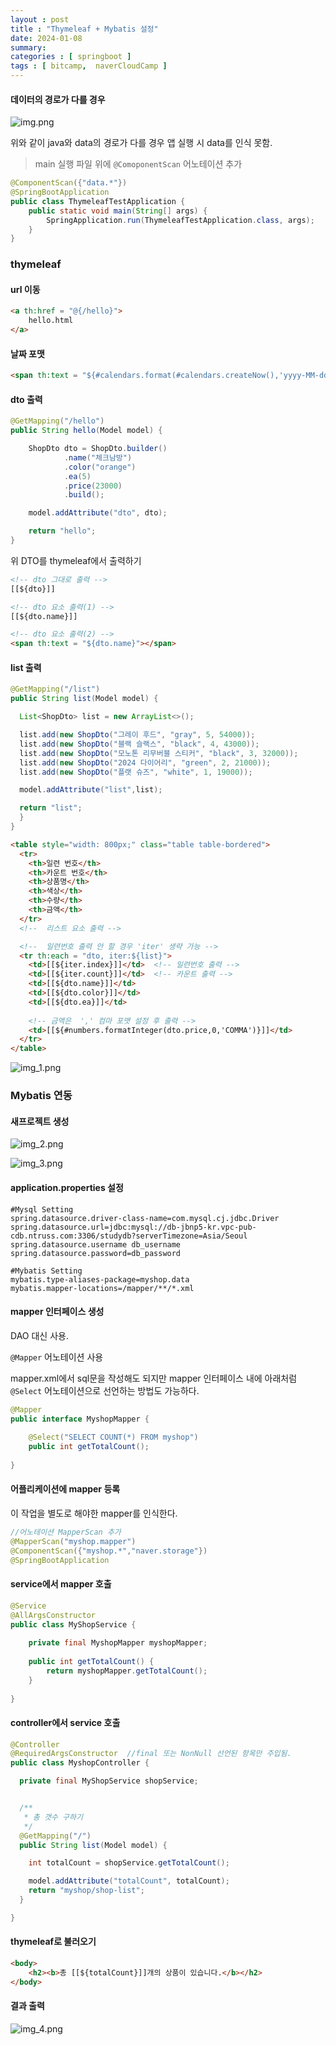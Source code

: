 ```yaml
---
layout : post
title : "Thymeleaf + Mybatis 설정"
date: 2024-01-08
summary: 
categories : [ springboot ]
tags : [ bitcamp,  naverCloudCamp ]
---
```




#### 데이터의 경로가 다를 경우

![img.png](./img/001/img.png)

위와 같이 java와 data의 경로가 다를 경우 앱 실행 시 data를 인식 못함.

> main 실행 파일 위에 `@ComoponentScan` 어노테이션 추가

```java
@ComponentScan({"data.*"})
@SpringBootApplication
public class ThymeleafTestApplication {
    public static void main(String[] args) {
        SpringApplication.run(ThymeleafTestApplication.class, args);
    }
}
```


### thymeleaf


#### url 이동

```html
<a th:href = "@{/hello}">
    hello.html
</a>
```

#### 날짜 포맷

```html
<span th:text = "${#calendars.format(#calendars.createNow(),'yyyy-MM-dd HH:mm')}"></span>
```


#### dto 출력

```java
@GetMapping("/hello")
public String hello(Model model) {

    ShopDto dto = ShopDto.builder()
            .name("체크남방")
            .color("orange")
            .ea(5)
            .price(23000)
            .build();

    model.addAttribute("dto", dto);

    return "hello";
}
```

위 DTO를 thymeleaf에서 출력하기

```html
<!-- dto 그대로 출력 -->
[[${dto}]]

<!-- dto 요소 출력(1) -->
[[${dto.name}]]

<!-- dto 요소 출력(2) -->
<span th:text = "${dto.name}"></span>
```

#### list 출력

```java
@GetMapping("/list")
public String list(Model model) {

  List<ShopDto> list = new ArrayList<>();

  list.add(new ShopDto("그레이 후드", "gray", 5, 54000));
  list.add(new ShopDto("블랙 슬랙스", "black", 4, 43000));
  list.add(new ShopDto("모노톤 리무버블 스티커", "black", 3, 32000));
  list.add(new ShopDto("2024 다이어리", "green", 2, 21000));
  list.add(new ShopDto("플랫 슈즈", "white", 1, 19000));

  model.addAttribute("list",list);

  return "list";
  }
}
```

```html
<table style="width: 800px;" class="table table-bordered">
  <tr>
    <th>일련 번호</th>
    <th>카운트 번호</th>
    <th>상품명</th>
    <th>색상</th>
    <th>수량</th>
    <th>금액</th>
  </tr>
  <!--  리스트 요소 출력 -->

  <!--  일련번호 출력 안 할 경우 'iter' 생략 가능 -->
  <tr th:each = "dto, iter:${list}">
    <td>[[${iter.index}]]</td>  <!-- 일련번호 출력 -->
    <td>[[${iter.count}]]</td>  <!-- 카운트 출력 -->
    <td>[[${dto.name}]]</td>
    <td>[[${dto.color}]]</td>
    <td>[[${dto.ea}]]</td>
    
    <!-- 금액은  ',' 컴마 포맷 설정 후 출력 -->
    <td>[[${#numbers.formatInteger(dto.price,0,'COMMA')}]]</td>
  </tr>
</table>
```

![img_1.png](./img/001/img_1.png)


### Mybatis 연동

#### 새프로젝트 생성

![img_2.png](./img/001/img_2.png)

![img_3.png](./img/001/img_3.png)

#### application.properties 설정

```properties
#Mysql Setting
spring.datasource.driver-class-name=com.mysql.cj.jdbc.Driver
spring.datasource.url=jdbc:mysql://db-jbnp5-kr.vpc-pub-cdb.ntruss.com:3306/studydb?serverTimezone=Asia/Seoul
spring.datasource.username db_username
spring.datasource.password=db_password

#Mybatis Setting
mybatis.type-aliases-package=myshop.data
mybatis.mapper-locations=/mapper/**/*.xml
```

#### mapper 인터페이스 생성

DAO 대신 사용.

`@Mapper` 어노테이션 사용

mapper.xml에서 sql문을 작성해도 되지만 mapper 인터페이스 내에 아래처럼 `@Select` 어노테이션으로 선언하는 방법도 가능하다.

```java
@Mapper
public interface MyshopMapper {
    
    @Select("SELECT COUNT(*) FROM myshop")
    public int getTotalCount();
    
}
```

#### 어플리케이션에 mapper 등록

이 작업을 별도로 해야한 mapper를 인식한다.

```java
//어노테이션 MapperScan 추가
@MapperScan("myshop.mapper")
@ComponentScan({"myshop.*","naver.storage"})
@SpringBootApplication
```

#### service에서 mapper 호출

```java
@Service
@AllArgsConstructor
public class MyShopService {
    
    private final MyshopMapper myshopMapper;
    
    public int getTotalCount() {
        return myshopMapper.getTotalCount();
    }
    
}
```

#### controller에서 service 호출

```java
@Controller
@RequiredArgsConstructor  //final 또는 NonNull 선언된 항목만 주입됨.
public class MyshopController {

  private final MyShopService shopService;


  /**
   * 총 갯수 구하기
   */
  @GetMapping("/")
  public String list(Model model) {

    int totalCount = shopService.getTotalCount();

    model.addAttribute("totalCount", totalCount);
    return "myshop/shop-list";
  }

}
```

#### thymeleaf로 불러오기

```html
<body>
    <h2><b>총 [[${totalCount}]]개의 상품이 있습니다.</b></h2>
</body>
```

#### 결과 출력

![img_4.png](./img/001/img_4.png)



